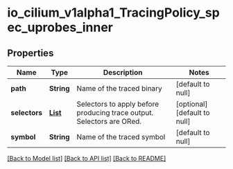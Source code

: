 # io_cilium_v1alpha1_TracingPolicy_spec_uprobes_inner
## Properties

| Name | Type | Description | Notes |
|------------ | ------------- | ------------- | -------------|
| **path** | **String** | Name of the traced binary | [default to null] |
| **selectors** | [**List**](io_cilium_v1alpha1_TracingPolicy_spec_kprobes_inner_selectors_inner.md) | Selectors to apply before producing trace output. Selectors are ORed. | [optional] [default to null] |
| **symbol** | **String** | Name of the traced symbol | [default to null] |

[[Back to Model list]](../README.md#documentation-for-models) [[Back to API list]](../README.md#documentation-for-api-endpoints) [[Back to README]](../README.md)

